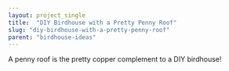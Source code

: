 ```yaml
---
layout: project_single
title:  "DIY Birdhouse with a Pretty Penny Roof"
slug: "diy-birdhouse-with-a-pretty-penny-roof"
parent: "birdhouse-ideas"
---
```

A penny roof is the pretty copper complement to a DIY birdhouse!